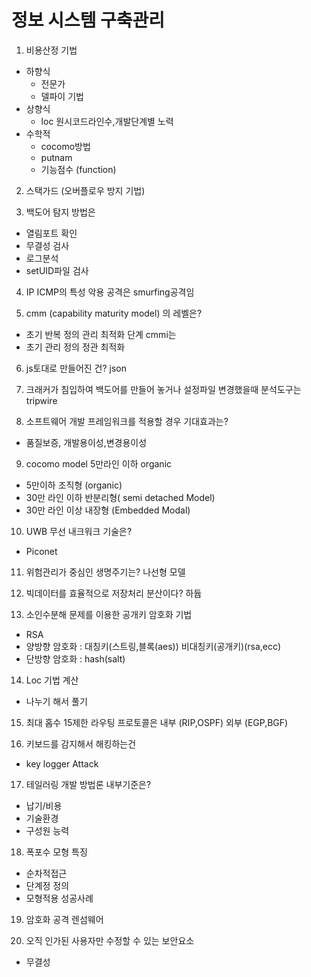 # 정보 시스템 구축관리

1. 비용산정 기법

- 하향식
  - 전문가
  - 델파이 기법
- 상향식
  - loc 원시코드라인수,개발단계별 노력
- 수학적
  - cocomo방법
  - putnam
  - 기능점수 (function)

2. 스택가드 (오버플로우 방지 기법)

3. 백도어 탐지 방법은

- 열림포트 확인
- 무결성 검사
- 로그분석
- setUID파일 검사

4. IP ICMP의 특성 악용 공격은 smurfing공격임

5. cmm (capability maturity model) 의 레벨은?

- 초기 반복 정의 관리 최적화 단계
  cmmi는
- 초기 관리 정의 정관 최적화

6. js토대로 만들어진 건? json

7. 크래커가 침입하여 백도어를 만들어 놓거나 설정파일 변경했을때 분석도구는
   tripwire

8. 소프트웨어 개발 프레임워크를 적용할 경우 기대효과는?

- 품질보증, 개발용이성,변경용이성

9. cocomo model 5만라인 이하 organic

- 5만이하 조직형 (organic)
- 30만 라인 이하 반분리형( semi detached Model)
- 30만 라인 이상 내장형 (Embedded Modal)

10. UWB 무선 내크워크 기술은?

- Piconet

11. 위험관리가 중심인 생명주기는? 나선형 모델

12. 빅데이터를 효율적으로 저장처리 분산이다? 하듑

13. 소인수분해 문제를 이용한 공개키 암호화 기법

- RSA
- 양방향 암호화 : 대칭키(스트링,블록(aes)) 비대칭키(공개키)(rsa,ecc)
- 단방향 암호화 : hash(salt)

14. Loc 기법 계산

- 나누기 해서 풀기

15. 최대 홉수 15제한 라우팅 프로토콜은
    내부 (RIP,OSPF)
    외부 (EGP,BGF)

16. 키보드를 감지해서 해킹하는건

- key logger Attack

17. 테일러링 개발 방법론 내부기준은?

- 납기/비용
- 기술환경
- 구성원 능력

18. 폭포수 모형 특징

- 순차적접근
- 단계정 정의
- 모형적용 성공사례

19. 암호화 공격 렌섬웨어

20. 오직 인가된 사용자만 수정할 수 있는 보안요소

- 무결성
